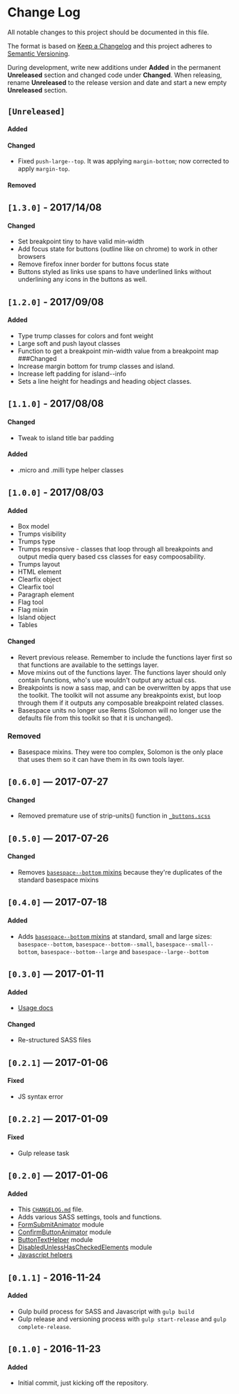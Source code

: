 # Change Log
All notable changes to this project should be documented in this file.

The format is based on [Keep a Changelog](http://keepachangelog.com/)
and this project adheres to [Semantic Versioning](http://semver.org/).

During development, write new additions under **Added** in the permanent
**Unreleased** section and changed code under **Changed**. When releasing,
rename **Unreleased** to the release version and date and start a new empty
**Unreleased** section.

## `[Unreleased]`
#### Added
#### Changed
- Fixed `push-large--top`. It was applying `margin-bottom`; now corrected to apply `margin-top`.

#### Removed

## `[1.3.0]` - 2017/14/08
#### Changed
- Set breakpoint tiny to have valid min-width
- Add focus state for buttons (outline like on chrome) to work in other browsers
- Remove firefox inner border for buttons focus state
- Buttons styled as links use spans to have underlined links without underlining any icons in the buttons as well.

## `[1.2.0]` - 2017/09/08
#### Added
- Type trump classes for colors and font weight
- Large soft and push layout classes
- Function to get a breakpoint min-width value from a breakpoint map
###Changed
- Increase margin bottom for trump classes and island.
- Increase left padding for island--info
- Sets a line height for headings and heading object classes.

## `[1.1.0]` - 2017/08/08
#### Changed
- Tweak to island title bar padding
#### Added
- .micro and .milli type helper classes

## `[1.0.0]` - 2017/08/03
#### Added
- Box model
- Trumps visibility
- Trumps type
- Trumps responsive - classes that loop through all breakpoints and output media query based css classes for easy compoosability.
- Trumps layout
- HTML element
- Clearfix object
- Clearfix tool
- Paragraph element
- Flag tool
- Flag mixin
- Island object
- Tables

#### Changed
- Revert previous release.   Remember to include the functions layer first so that functions are available
to the settings layer.
- Move mixins out of the functions layer.  The functions layer should only contain functions, who's use wouldn't output any actual css.
- Breakpoints is now a sass map, and can be overwritten by apps that use the toolkit.   The toolkit will not assume any breakpoints exist, but loop through them if it outputs any composable breakpoint related classes.
- Basespace units no longer use Rems (Solomon will no longer use the defaults file from this toolkit so that it is unchanged).

### Removed
- Basespace mixins.  They were too complex, Solomon is the only place that uses them so it can have them in its own tools layer.

## `[0.6.0]` — 2017-07-27
#### Changed
- Removed premature use of strip-units() function in [`_buttons.scss`](./src/scss/settings/_buttons.scss)

## `[0.5.0]` — 2017-07-26
#### Changed
- Removes [`basespace--bottom` mixins](./src/scss/tools/_basespace.scss) because they're duplicates of the standard basespace mixins

## `[0.4.0]` — 2017-07-18
#### Added
- Adds [`basespace--bottom` mixins](./src/scss/tools/_basespace.scss) at standard, small and large sizes: `basespace--bottom`, `basespace--bottom--small`, `basespace--small--bottom`, `basespace--bottom--large` and `basespace--large--bottom`

## `[0.3.0]` — 2017-01-11
#### Added
- [Usage docs](./docs/usage.md)

#### Changed
- Re-structured SASS files

## `[0.2.1]` — 2017-01-06
#### Fixed
- JS syntax error

## `[0.2.2]` — 2017-01-09
#### Fixed
- Gulp release task

## `[0.2.0]` — 2017-01-06
#### Added
- This [`CHANGELOG.md`](CHANGELOG.md) file.
- Adds various SASS settings, tools and functions.
- [FormSubmitAnimator](./src/js/FormSubmitAnimator.js) module
- [ConfirmButtonAnimator](./src/js/ConfirmButtonAnimator.js) module
- [ButtonTextHelper](./src/js/ButtonTextHelper.js) module
- [DisabledUnlessHasCheckedElements](./src/js/DisabledUnlessHasCheckedElements.js) module
- [Javascript helpers](./src/js/Helpers.js)

## `[0.1.1]` - 2016-11-24
#### Added
- Gulp build process for SASS and Javascript with `gulp build`
- Gulp release and versioning process with `gulp start-release` and `gulp
  complete-release`.

## `[0.1.0]` - 2016-11-23
#### Added
- Initial commit, just kicking off the repository.
